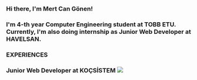 ### Hi there, I'm Mert Can Gönen!

### I'm 4-th year Computer Engineering student at TOBB ETU. Currently, I'm also doing internship as Junior Web Developer at HAVELSAN.

### EXPERIENCES

### Junior Web Developer at KOÇSİSTEM <img src="https://upload.wikimedia.org/wikipedia/tr/archive/2/28/20200704155435%21KocSistem_logo.png">

